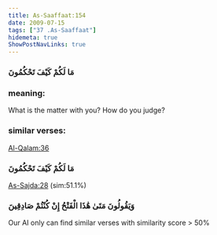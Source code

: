```yaml
---
title: As-Saaffaat:154
date: 2009-07-15
tags: ["37 .As-Saaffaat"]
hidemeta: true 
ShowPostNavLinks: true 
---
```

### مَا لَكُمْ كَيْفَ تَحْكُمُونَ
### meaning: 
What is the matter with you? How do you judge?
### similar verses: 

[Al-Qalam:36](/68/36)

### مَا لَكُمْ كَيْفَ تَحْكُمُونَ

[As-Sajda:28](/32/28) (sim:51.1%)

### وَيَقُولُونَ مَتَىٰ هَٰذَا الْفَتْحُ إِنْ كُنْتُمْ صَادِقِينَ

Our AI only can find similar verses with similarity score > 50% 


